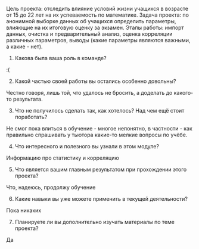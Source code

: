Цель проекта: отследить влияние условий жизни учащихся в возрасте от 15 до 22 лет на их успеваемость по математике.
Задача проекта: по анонимной выборке данных об учащихся определить параметры, влияющие на их итоговую оценку за экзамен.
Этапы работы: импорт данных, очистка и предварительный анализ, оценка корреляции различных параметров, выводы (какие параметры являются важными, а какие - нет).

1. Какова была ваша роль в команде?

  :(
  
2. Какой частью своей работы вы остались особенно довольны?

Честно говоря, лишь той, что удалось не бросить, а доделать до какого-то результата.

3. Что не получилось сделать так, как хотелось? Над чем ещё стоит поработать?
  
  Не смог пока влиться в обучение - многое непонятно, в частности - как правильно спрашивать у тьютора какие-то мелкие вопросы по учёбе.

4. Что интересного и полезного вы узнали в этом модуле?
  
  Информацию про статистику и корреляцию

5. Что является вашим главным результатом при прохождении этого проекта?
  
  Что, надеюсь, продолжу обучение

6. Какие навыки вы уже можете применить в текущей деятельности?
  
  Пока никаких

7. Планируете ли вы дополнительно изучать материалы по теме проекта?
  
  Да
